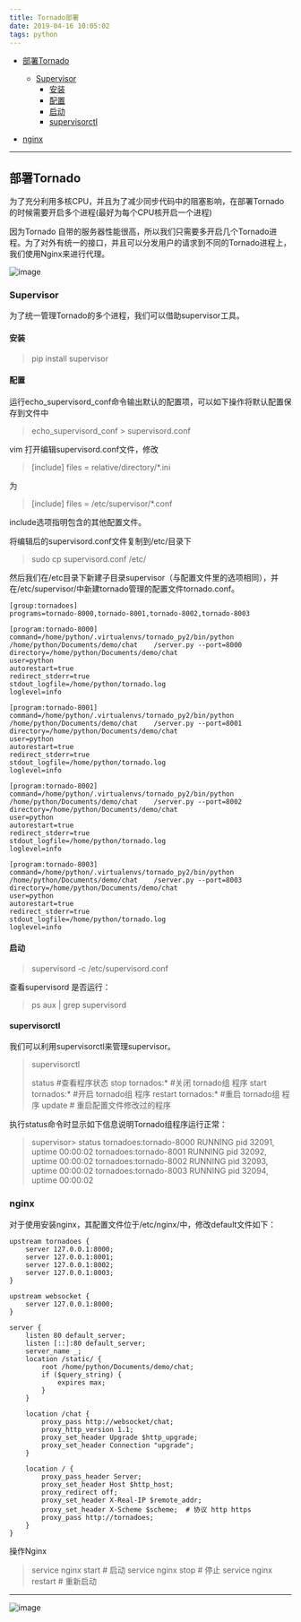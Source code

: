 ```yaml
---
title: Tornado部署
date: 2019-04-16 10:05:02
tags: python
---
```


- [部署Tornado](#部署Tornado)
  - [Supervisor](#Supervisor)
     - [安装](#安装)
     - [配置](#配置)
     - [启动](#启动)
     - [supervisorctl](#supervisorctl)
  
 - [nginx](#nginx)

---

## 部署Tornado

为了充分利用多核CPU，并且为了减少同步代码中的阻塞影响，在部署Tornado的时候需要开启多个进程(最好为每个CPU核开启一个进程)

因为Tornado 自带的服务器性能很高，所以我们只需要多开启几个Tornado进程。为了对外有统一的接口，并且可以分发用户的请求到不同的Tornado进程上，我们使用Nginx来进行代理。

![image](https://img-blog.csdn.net/20180905111818647?watermark/2/text/aHR0cHM6Ly9ibG9nLmNzZG4ubmV0L3RpY2hpbWkzMzc1/font/5a6L5L2T/fontsize/400/fill/I0JBQkFCMA==/dissolve/70)

### Supervisor

为了统一管理Tornado的多个进程，我们可以借助supervisor工具。

#### 安装

> pip install supervisor

#### 配置

运行echo_supervisord_conf命令输出默认的配置项，可以如下操作将默认配置保存到文件中

> echo_supervisord_conf > supervisord.conf

vim 打开编辑supervisord.conf文件，修改

>[include]
>files = relative/directory/*.ini

为

>[include]
>files = /etc/supervisor/*.conf

include选项指明包含的其他配置文件。

将编辑后的supervisord.conf文件复制到/etc/目录下

>sudo cp supervisord.conf /etc/

然后我们在/etc目录下新建子目录supervisor（与配置文件里的选项相同），并在/etc/supervisor/中新建tornado管理的配置文件tornado.conf。

```
[group:tornadoes]
programs=tornado-8000,tornado-8001,tornado-8002,tornado-8003
 
[program:tornado-8000]
command=/home/python/.virtualenvs/tornado_py2/bin/python /home/python/Documents/demo/chat    /server.py --port=8000
directory=/home/python/Documents/demo/chat
user=python
autorestart=true
redirect_stderr=true
stdout_logfile=/home/python/tornado.log
loglevel=info
 
[program:tornado-8001]
command=/home/python/.virtualenvs/tornado_py2/bin/python /home/python/Documents/demo/chat    /server.py --port=8001
directory=/home/python/Documents/demo/chat
user=python
autorestart=true
redirect_stderr=true
stdout_logfile=/home/python/tornado.log
loglevel=info
 
[program:tornado-8002]
command=/home/python/.virtualenvs/tornado_py2/bin/python /home/python/Documents/demo/chat    /server.py --port=8002
directory=/home/python/Documents/demo/chat
user=python
autorestart=true
redirect_stderr=true
stdout_logfile=/home/python/tornado.log
loglevel=info
 
[program:tornado-8003]
command=/home/python/.virtualenvs/tornado_py2/bin/python /home/python/Documents/demo/chat    /server.py --port=8003
directory=/home/python/Documents/demo/chat
user=python
autorestart=true
redirect_stderr=true
stdout_logfile=/home/python/tornado.log
loglevel=info
```

#### 启动

> supervisord -c /etc/supervisord.conf

查看supervisord 是否运行：

> ps aux | grep supervisord

#### supervisorctl

我们可以利用supervisorctl来管理supervisor。

>supervisorctl
>
>status  #查看程序状态
>stop  tornados:*   #关闭 tornado组 程序
>start  tornados:*   #开启 tornado组 程序
>restart  tornados:*   #重启 tornado组 程序
>update  # 重启配置文件修改过的程序

执行status命令时显示如下信息说明Tornado组程序运行正常：

>supervisor> status
>tornadoes:tornado-8000 RUNNING pid 32091, uptime 00:00:02
>tornadoes:tornado-8001 RUNNING pid 32092, uptime 00:00:02
>tornadoes:tornado-8002 RUNNING pid 32093, uptime 00:00:02
>tornadoes:tornado-8003 RUNNING pid 32094, uptime 00:00:02

### nginx

对于使用安装nginx，其配置文件位于/etc/nginx/中，修改default文件如下： 

```
upstream tornadoes {
    server 127.0.0.1:8000;
    server 127.0.0.1:8001;
    server 127.0.0.1:8002;
    server 127.0.0.1:8003;
}
 
upstream websocket {
    server 127.0.0.1:8000;
}
 
server {
    listen 80 default_server;
    listen [::]:80 default_server;
    server_name _;
    location /static/ {
        root /home/python/Documents/demo/chat;
        if ($query_string) {
            expires max;
        }
    }
 
    location /chat {
        proxy_pass http://websocket/chat;
        proxy_http_version 1.1;
        proxy_set_header Upgrade $http_upgrade;
        proxy_set_header Connection "upgrade";
    }
 
    location / {
        proxy_pass_header Server;
        proxy_set_header Host $http_host;
        proxy_redirect off;
        proxy_set_header X-Real-IP $remote_addr;
        proxy_set_header X-Scheme $scheme;  # 协议 http https
        proxy_pass http://tornadoes;
    }
}
```

操作Nginx

>service nginx start   # 启动
>service nginx stop   # 停止
>service nginx restart   # 重新启动

---

![image](https://images.pexels.com/photos/1433052/pexels-photo-1433052.jpeg?auto=compress&cs=tinysrgb&dpr=1&w=500)
